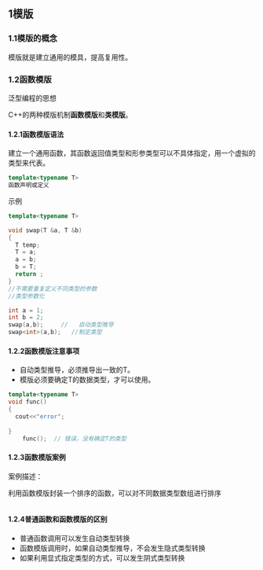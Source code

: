 ## 1模版

### 1.1模版的概念

模版就是建立通用的模具，提高复用性。

### 1.2函数模版

泛型编程的思想

C++的两种模版机制**函数模版**和**类模版**。	

#### 1.2.1函数模版语法

建立一个通用函数，其函数返回值类型和形参类型可以不具体指定，用一个虚拟的类型来代表。

```cpp
template<typename T>
函数声明或定义
```

示例

```cpp
template<typename T>

void swap(T &a, T &b)
{
  T temp;
  T = a;
  a = b;
  b = T;
  return ;
}
//不需要重复定义不同类型的参数
//类型参数化

int a = 1;
int b = 2;
swap(a,b);     //	自动类型推导
swap<int>(a,b);   //制定类型
```

#### 1.2.2函数模版注意事项

- 自动类型推导，必须推导出一致的T。
- 模版必须要确定T的数据类型，才可以使用。

```cpp
template<typename T>
void func()
{
  cout<<"error";
  
}
	func();  // 错误，没有确定T的类型


```



#### 1.2.3函数模版案例



案例描述：

利用函数模版封装一个排序的函数，可以对不同数据类型数组进行排序

```cpp
```



#### 1.2.4普通函数和函数模版的区别

- 普通函数调用可以发生自动类型转换
- 函数模版调用时，如果自动类型推导，不会发生隐式类型转换
- 如果利用显式指定类型的方式，可以发生阴式类型转换

```cpp
```

